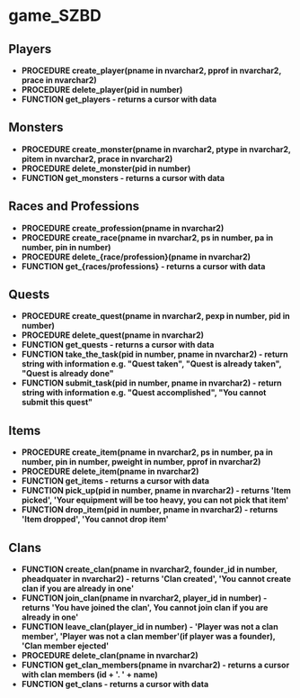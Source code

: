 # game_SZBD

## Players
- **PROCEDURE create_player(pname in nvarchar2, pprof in nvarchar2, prace in nvarchar2)**
- **PROCEDURE delete_player(pid in number)**
- **FUNCTION get_players - returns a cursor with data**

## Monsters
- **PROCEDURE create_monster(pname in nvarchar2, ptype in nvarchar2, pitem in nvarchar2, prace in nvarchar2)**
- **PROCEDURE  delete_monster(pid in number)**
- **FUNCTION get_monsters - returns a cursor with data**

## Races and Professions
- **PROCEDURE create_profession(pname in nvarchar2)**
- **PROCEDURE create_race(pname in nvarchar2, ps in number, pa in number, pin in number)**
- **PROCEDURE delete_{race/profession}(pname in nvarchar2)**
- **FUNCTION get_{races/professions} - returns a cursor with data**

## Quests
- **PROCEDURE create_quest(pname in nvarchar2, pexp in number, pid in number)**
- **PROCEDURE delete_quest(pname in nvarchar2)**
- **FUNCTION get_quests - returns a cursor with data**
- **FUNCTION take_the_task(pid in number, pname in nvarchar2) - return string with information e.g. "Quest taken", "Quest is already taken", "Quest is already done"**
- **FUNCTION submit_task(pid in number, pname in nvarchar2) - return string with information e.g. "Quest accomplished", "You cannot submit this quest"**

## Items
- **PROCEDURE create_item(pname in nvarchar2, ps in number, pa in number, pin in number, pweight in number, pprof in nvarchar2)**
- **PROCEDURE delete_item(pname in nvarchar2)**
- **FUNCTION get_items - returns a cursor with data**
- **FUNCTION pick_up(pid in number, pname in nvarchar2) - returns 'Item picked', 'Your equipment will be too heavy, you can not pick that item'**
- **FUNCTION drop_item(pid in number, pname in nvarchar2) - returns 'Item dropped', 'You cannot drop item'**

## Clans
- **FUNCTION create_clan(pname in nvarchar2, founder_id in number, pheadquater in nvarchar2) - returns 'Clan created', 'You cannot create clan if you are already in one'**
- **FUNCTION join_clan(pname in nvarchar2, player_id in number) - returns 'You have joined the clan', You cannot join clan if you are already in one'**
- **FUNCTION leave_clan(player_id in number) - 'Player was not a clan member', 'Player was not a clan member'(if player was a founder), 'Clan member ejected'**
- **PROCEDURE delete_clan(pname in nvarchar2)**
- **FUNCTION get_clan_members(pname in nvarchar2) - returns a cursor with clan members (id + '. ' + name)**
- **FUNCTION get_clans - returns a cursor with data**
